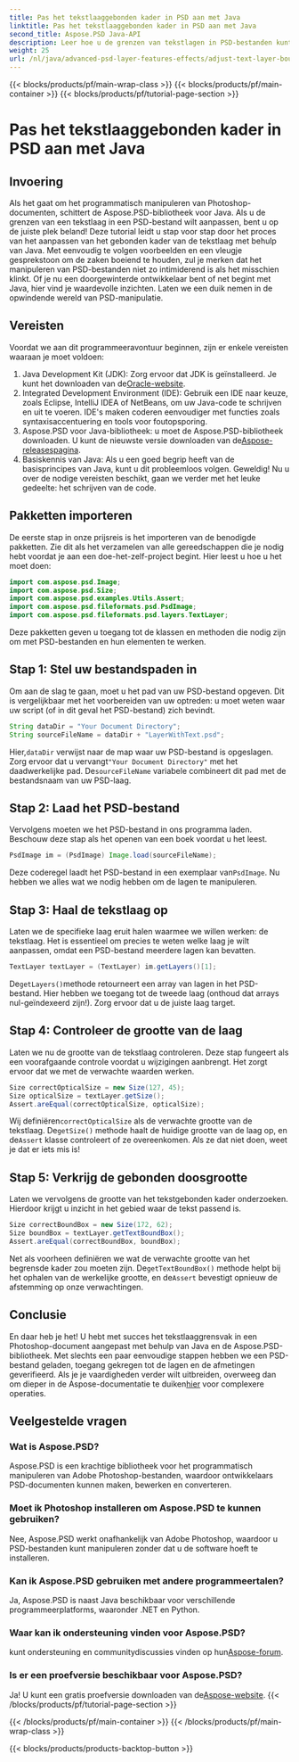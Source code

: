 ```yaml
---
title: Pas het tekstlaaggebonden kader in PSD aan met Java
linktitle: Pas het tekstlaaggebonden kader in PSD aan met Java
second_title: Aspose.PSD Java-API
description: Leer hoe u de grenzen van tekstlagen in PSD-bestanden kunt aanpassen met behulp van Java met Aspose.PSD. Eenvoudige handleiding met stapsgewijze instructies.
weight: 25
url: /nl/java/advanced-psd-layer-features-effects/adjust-text-layer-bound-box-psd/
---
```


{{< blocks/products/pf/main-wrap-class >}}
{{< blocks/products/pf/main-container >}}
{{< blocks/products/pf/tutorial-page-section >}}

# Pas het tekstlaaggebonden kader in PSD aan met Java

## Invoering
Als het gaat om het programmatisch manipuleren van Photoshop-documenten, schittert de Aspose.PSD-bibliotheek voor Java. Als u de grenzen van een tekstlaag in een PSD-bestand wilt aanpassen, bent u op de juiste plek beland! Deze tutorial leidt u stap voor stap door het proces van het aanpassen van het gebonden kader van de tekstlaag met behulp van Java.
Met eenvoudig te volgen voorbeelden en een vleugje gesprekstoon om de zaken boeiend te houden, zul je merken dat het manipuleren van PSD-bestanden niet zo intimiderend is als het misschien klinkt. Of je nu een doorgewinterde ontwikkelaar bent of net begint met Java, hier vind je waardevolle inzichten. Laten we een duik nemen in de opwindende wereld van PSD-manipulatie.
## Vereisten
Voordat we aan dit programmeeravontuur beginnen, zijn er enkele vereisten waaraan je moet voldoen:
1. Java Development Kit (JDK): Zorg ervoor dat JDK is geïnstalleerd. Je kunt het downloaden van de[Oracle-website](https://www.oracle.com/java/technologies/javase-jdk11-downloads.html).
2. Integrated Development Environment (IDE): Gebruik een IDE naar keuze, zoals Eclipse, IntelliJ IDEA of NetBeans, om uw Java-code te schrijven en uit te voeren. IDE's maken coderen eenvoudiger met functies zoals syntaxisaccentuering en tools voor foutopsporing.
3.  Aspose.PSD voor Java-bibliotheek: u moet de Aspose.PSD-bibliotheek downloaden. U kunt de nieuwste versie downloaden van de[Aspose-releasespagina](https://releases.aspose.com/psd/java/). 
4. Basiskennis van Java: Als u een goed begrip heeft van de basisprincipes van Java, kunt u dit probleemloos volgen.
Geweldig! Nu u over de nodige vereisten beschikt, gaan we verder met het leuke gedeelte: het schrijven van de code.
## Pakketten importeren
De eerste stap in onze prijsreis is het importeren van de benodigde pakketten. Zie dit als het verzamelen van alle gereedschappen die je nodig hebt voordat je aan een doe-het-zelf-project begint. Hier leest u hoe u het moet doen:
```java
import com.aspose.psd.Image;
import com.aspose.psd.Size;
import com.aspose.psd.examples.Utils.Assert;
import com.aspose.psd.fileformats.psd.PsdImage;
import com.aspose.psd.fileformats.psd.layers.TextLayer;
```
Deze pakketten geven u toegang tot de klassen en methoden die nodig zijn om met PSD-bestanden en hun elementen te werken.
## Stap 1: Stel uw bestandspaden in
Om aan de slag te gaan, moet u het pad van uw PSD-bestand opgeven. Dit is vergelijkbaar met het voorbereiden van uw optreden: u moet weten waar uw script (of in dit geval het PSD-bestand) zich bevindt.

```java
String dataDir = "Your Document Directory"; 
String sourceFileName = dataDir + "LayerWithText.psd";
```
 Hier,`dataDir` verwijst naar de map waar uw PSD-bestand is opgeslagen. Zorg ervoor dat u vervangt`"Your Document Directory"` met het daadwerkelijke pad. De`sourceFileName` variabele combineert dit pad met de bestandsnaam van uw PSD-laag.
## Stap 2: Laad het PSD-bestand
Vervolgens moeten we het PSD-bestand in ons programma laden. Beschouw deze stap als het openen van een boek voordat u het leest.

```java
PsdImage im = (PsdImage) Image.load(sourceFileName);
```
 Deze coderegel laadt het PSD-bestand in een exemplaar van`PsdImage`. Nu hebben we alles wat we nodig hebben om de lagen te manipuleren.
## Stap 3: Haal de tekstlaag op
Laten we de specifieke laag eruit halen waarmee we willen werken: de tekstlaag. Het is essentieel om precies te weten welke laag je wilt aanpassen, omdat een PSD-bestand meerdere lagen kan bevatten.

```java
TextLayer textLayer = (TextLayer) im.getLayers()[1];
```
 De`getLayers()`methode retourneert een array van lagen in het PSD-bestand. Hier hebben we toegang tot de tweede laag (onthoud dat arrays nul-geïndexeerd zijn!). Zorg ervoor dat u de juiste laag target.
## Stap 4: Controleer de grootte van de laag
Laten we nu de grootte van de tekstlaag controleren. Deze stap fungeert als een voorafgaande controle voordat u wijzigingen aanbrengt. Het zorgt ervoor dat we met de verwachte waarden werken.

```java
Size correctOpticalSize = new Size(127, 45);
Size opticalSize = textLayer.getSize();
Assert.areEqual(correctOpticalSize, opticalSize);
```
 Wij definiëren`correctOpticalSize` als de verwachte grootte van de tekstlaag. De`getSize()` methode haalt de huidige grootte van de laag op, en de`Assert` klasse controleert of ze overeenkomen. Als ze dat niet doen, weet je dat er iets mis is!
## Stap 5: Verkrijg de gebonden doosgrootte
Laten we vervolgens de grootte van het tekstgebonden kader onderzoeken. Hierdoor krijgt u inzicht in het gebied waar de tekst passend is.

```java
Size correctBoundBox = new Size(172, 62);
Size boundBox = textLayer.getTextBoundBox();
Assert.areEqual(correctBoundBox, boundBox);
```
 Net als voorheen definiëren we wat de verwachte grootte van het begrensde kader zou moeten zijn. De`getTextBoundBox()` methode helpt bij het ophalen van de werkelijke grootte, en de`Assert` bevestigt opnieuw de afstemming op onze verwachtingen.
## Conclusie
En daar heb je het! U hebt met succes het tekstlaaggrensvak in een Photoshop-document aangepast met behulp van Java en de Aspose.PSD-bibliotheek. Met slechts een paar eenvoudige stappen hebben we een PSD-bestand geladen, toegang gekregen tot de lagen en de afmetingen geverifieerd. Als je je vaardigheden verder wilt uitbreiden, overweeg dan om dieper in de Aspose-documentatie te duiken[hier](https://reference.aspose.com/psd/java/) voor complexere operaties.
## Veelgestelde vragen
### Wat is Aspose.PSD?
Aspose.PSD is een krachtige bibliotheek voor het programmatisch manipuleren van Adobe Photoshop-bestanden, waardoor ontwikkelaars PSD-documenten kunnen maken, bewerken en converteren.
### Moet ik Photoshop installeren om Aspose.PSD te kunnen gebruiken?
Nee, Aspose.PSD werkt onafhankelijk van Adobe Photoshop, waardoor u PSD-bestanden kunt manipuleren zonder dat u de software hoeft te installeren.
### Kan ik Aspose.PSD gebruiken met andere programmeertalen?
Ja, Aspose.PSD is naast Java beschikbaar voor verschillende programmeerplatforms, waaronder .NET en Python.
### Waar kan ik ondersteuning vinden voor Aspose.PSD?
 kunt ondersteuning en communitydiscussies vinden op hun[Aspose-forum](https://forum.aspose.com/c/psd/34).
### Is er een proefversie beschikbaar voor Aspose.PSD?
 Ja! U kunt een gratis proefversie downloaden van de[Aspose-website](https://releases.aspose.com/).
{{< /blocks/products/pf/tutorial-page-section >}}

{{< /blocks/products/pf/main-container >}}
{{< /blocks/products/pf/main-wrap-class >}}

{{< blocks/products/products-backtop-button >}}

